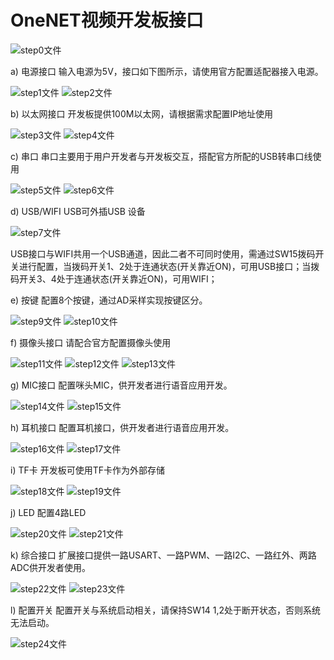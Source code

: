 # OneNET视频开发板接口

![step0文件](step0.png)

a) 电源接口
输入电源为5V，接口如下图所示，请使用官方配置适配器接入电源。

![step1文件](step1.png)
![step2文件](step2.png)

b) 以太网接口
开发板提供100M以太网，请根据需求配置IP地址使用

![step3文件](step3.png)
![step4文件](step4.png)

c) 串口
串口主要用于用户开发者与开发板交互，搭配官方所配的USB转串口线使用

![step5文件](step5.png)
![step6文件](step6.png)

d) USB/WIFI
USB可外插USB 设备

![step7文件](step7.png)

USB接口与WIFI共用一个USB通道，因此二者不可同时使用，需通过SW15拨码开关进行配置，当拨码开关1、2处于连通状态(开关靠近ON)，可用USB接口；当拨码开关3、4处于连通状态(开关靠近ON)，可用WIFI；

e) 按键
配置8个按键，通过AD采样实现按键区分。

![step9文件](step9.png)
![step10文件](step10.png)

f) 摄像头接口
请配合官方配置摄像头使用

![step11文件](step11.png)
![step12文件](step12.png)
![step13文件](step13.png)

g) MIC接口
配置咪头MIC，供开发者进行语音应用开发。

![step14文件](step14.png)
![step15文件](step15.png)

h) 耳机接口
配置耳机接口，供开发者进行语音应用开发。

![step16文件](step16.png)
![step17文件](step17.png)

i) TF卡
开发板可使用TF卡作为外部存储

![step18文件](step18.png)
![step19文件](step19.png)

j) LED
配置4路LED

![step20文件](step20.png)
![step21文件](step21.png)

k) 综合接口
扩展接口提供一路USART、一路PWM、一路I2C、一路红外、两路ADC供开发者使用。

![step22文件](step22.png)
![step23文件](step23.png)

l) 配置开关
配置开关与系统启动相关，请保持SW14 1,2处于断开状态，否则系统无法启动。

![step24文件](step24.png)





